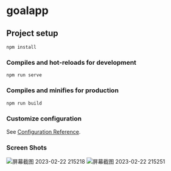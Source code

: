 # goalapp

## Project setup
```
npm install
```

### Compiles and hot-reloads for development
```
npm run serve
```

### Compiles and minifies for production
```
npm run build
```

### Customize configuration
See [Configuration Reference](https://cli.vuejs.org/config/).

### Screen Shots
![屏幕截图 2023-02-22 215218](https://user-images.githubusercontent.com/58122726/220823949-befeaa00-25f3-4749-be8a-bc99d7cedb0f.jpg)
![屏幕截图 2023-02-22 215251](https://user-images.githubusercontent.com/58122726/220823956-54027438-8717-44a6-9f8c-33fb806d92fd.jpg)
